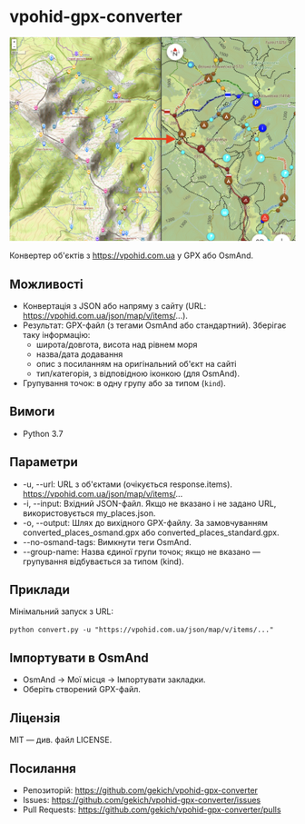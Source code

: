# vpohid-gpx-converter

![Main screenshot](assets/screenshots/Screenshot_1.png)

Конвертер об'єктів з https://vpohid.com.ua у GPX або OsmAnd.

## Можливості
- Конвертація з JSON або напряму з сайту (URL: https://vpohid.com.ua/json/map/v/items/...).
- Результат: GPX-файл (з тегами OsmAnd або стандартний). Зберігає таку інформацію:
  - широта/довгота, висота над рівнем моря
  - назва/дата додавання
  - опис з посиланням на оригінальний об'єкт на сайті
  - тип/категорія, з відповідною іконкою (для OsmAnd).
- Групування точок: в одну групу або за типом (`kind`).

## Вимоги
- Python 3.7

## Параметри
- -u, --url: URL з об'єктами (очікується response.items). https://vpohid.com.ua/json/map/v/items/...
- -i, --input: Вхідний JSON-файл. Якщо не вказано і не задано URL, використовується my_places.json.
- -o, --output: Шлях до вихідного GPX-файлу. За замовчуванням converted_places_osmand.gpx або converted_places_standard.gpx.
- --no-osmand-tags: Вимкнути теги OsmAnd.
- --group-name: Назва єдиної групи точок; якщо не вказано — групування відбувається за типом (kind).

## Приклади
Мінімальний запуск з URL:

`python convert.py -u "https://vpohid.com.ua/json/map/v/items/..."`

## Імпортувати в OsmAnd
- OsmAnd → Мої місця → Імпортувати закладки.
- Оберіть створений GPX-файл.

## Ліцензія
MIT — див. файл LICENSE.

## Посилання
- Репозиторій: https://github.com/gekich/vpohid-gpx-converter
- Issues: https://github.com/gekich/vpohid-gpx-converter/issues
- Pull Requests: https://github.com/gekich/vpohid-gpx-converter/pulls
